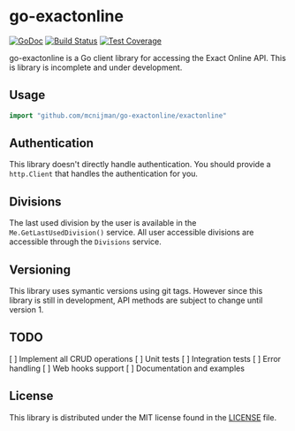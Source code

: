 # go-exactonline #

[![GoDoc](https://godoc.org/github.com/mcnijman/go-exactonline/github?status.svg)](https://godoc.org/github.com/mcnijman/go-exactonline/github) [![Build Status](https://travis-ci.org/mcnijman/go-exactonline.svg?branch=master)](https://travis-ci.org/mcnijman/go-exactonline) [![Test Coverage](https://coveralls.io/repos/github/mcnijman/go-exactonline/badge.svg?branch=master)](https://coveralls.io/github/mcnijman/go-exactonline?branch=master)

go-exactonline is a Go client library for accessing the Exact Online API. This is library is incomplete and under development.

## Usage ##

```go
import "github.com/mcnijman/go-exactonline/exactonline"
```

## Authentication ##

This library doesn't directly handle authentication. You should provide a `http.Client` that handles the authentication for you.

## Divisions ##

The last used division by the user is available in the `Me.GetLastUsedDivision()` service. All user accessible divisions are accessible through the `Divisions` service.

## Versioning ##

This library uses symantic versions using git tags. However since this library is still in development, API methods are subject to change until version 1.

## TODO ##

[ ] Implement all CRUD operations
[ ] Unit tests
[ ] Integration tests
[ ] Error handling
[ ] Web hooks support
[ ] Documentation and examples

## License ##

This library is distributed under the MIT license found in the [LICENSE](./LICENSE)
file.